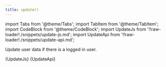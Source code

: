 ```yaml
---
title: update()
---
```


import Tabs from '@theme/Tabs';
import TabItem from '@theme/TabItem';
import CodeBlock from '@theme/CodeBlock';
import UpdateJs from '!!raw-loader!./snippets/update-js.md';
import UpdateApi from '!!raw-loader!./snippets/update-api.md';

Update user data if there is a logged in user.

<Tabs>
  <TabItem value="javascript" label="Javascript" default>    
    <CodeBlock className="language-jsx">
      {UpdateJs}
    </CodeBlock>
  </TabItem>
  <TabItem value="API" label="API">
    <CodeBlock className="language-jsx" title="[PATCH]">
      {UpdateApi}
    </CodeBlock>
  </TabItem>
</Tabs>
